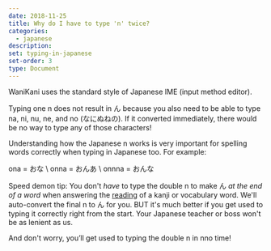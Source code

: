 ```yaml
---
date: 2018-11-25
title: Why do I have to type 'n' twice?
categories:
  - japanese
description:
set: typing-in-japanese
set-order: 3
type: Document
---
```


WaniKani uses the standard style of Japanese IME (input method editor).

Typing one n does not result in ん because you also need to be able to type na, ni, nu, ne, and no (なにぬねの). If it converted immediately, there would be no way to type any of those characters!

Understanding how the Japanese n works is very important for spelling words correctly when typing in Japanese too. For example:

ona = おな \\
onna = おんあ \\
onnna = おんな

Speed demon tip: You don't _have_ to type the double n to make ん _at the end of a word_ when answering the [reading](/wanikani/japanese/readings-vs-meanings/) of a kanji or vocabulary word. We'll auto-convert the final n to ん for you. BUT it's much better if you get used to typing it correctly right from the start. Your Japanese teacher or boss won't be as lenient as us.

And don't worry, you’ll get used to typing the double n in nno time!
